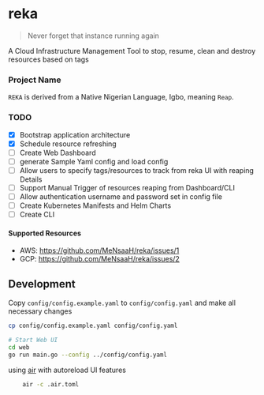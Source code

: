 # reka
> Never forget that instance running again

A Cloud Infrastructure Management Tool to stop, resume, clean and destroy resources based on tags

### Project Name
`REKA` is derived from a Native Nigerian Language, Igbo, meaning `Reap`.

### TODO
- [x] Bootstrap application architecture
- [x] Schedule resource refreshing
- [ ] Create Web Dashboard 
- [ ] generate Sample Yaml config and load config
- [ ] Allow users to specify tags/resources to track from reka UI with reaping Details
- [ ] Support Manual Trigger of resources reaping from Dashboard/CLI
- [ ] Allow authentication username and password set in config file
- [ ] Create Kubernetes Manifests and Helm Charts
- [ ] Create CLI

#### Supported Resources
- AWS: https://github.com/MeNsaaH/reka/issues/1 
- GCP: https://github.com/MeNsaaH/reka/issues/2 


## Development
Copy `config/config.example.yaml` to `config/config.yaml` and make all necessary changes
```bash
cp config/config.example.yaml config/config.yaml

# Start Web UI
cd web
go run main.go --config ../config/config.yaml
```

using [air](https://github.com/cosmtrek/air) with autoreload UI features
```bash
    air -c .air.toml
```